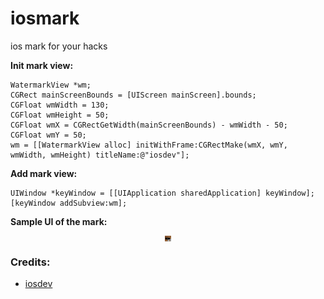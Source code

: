 # iosmark
ios mark for your hacks

<b> Init mark view: </b>
```obj-c
WatermarkView *wm;
CGRect mainScreenBounds = [UIScreen mainScreen].bounds;
CGFloat wmWidth = 130;
CGFloat wmHeight = 50;
CGFloat wmX = CGRectGetWidth(mainScreenBounds) - wmWidth - 50;
CGFloat wmY = 50;
wm = [[WatermarkView alloc] initWithFrame:CGRectMake(wmX, wmY, wmWidth, wmHeight) titleName:@"iosdev"];
```

<b> Add mark view: </b>
```obj-c
UIWindow *keyWindow = [[UIApplication sharedApplication] keyWindow];
[keyWindow addSubview:wm];
```

<b>Sample UI of the mark:</b><br>

<div style="display: flex; justify-content: center;">
    <img src="https://github.com/ioscoderr/iosmark/blob/main/photo_2024-04-10%2013.16.35.jpeg" style="max-width: 10px; margin: 0 10px;">
</div>

### Credits:
* [iosdev](https://t.me/developerioscoder)
